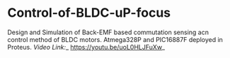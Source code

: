 # Control-of-BLDC-uP-focus

Design and Simulation of Back-EMF based commutation sensing acn control method of BLDC motors. Atmega328P and PIC16887F deployed in Proteus.
_Video Link:__ https://youtu.be/uoL0HLJFuXw_
